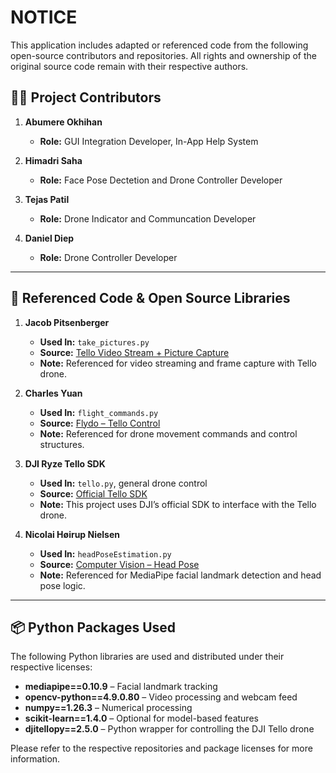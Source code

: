 # NOTICE

This application includes adapted or referenced code from the following open-source contributors and repositories. All rights and ownership of the original source code remain with their respective authors.

## 🧑‍💻 Project Contributors

1. **Abumere Okhihan**
   - **Role:** GUI Integration Developer, In-App Help System

2. **Himadri Saha**
   - **Role:** Face Pose Dectetion and Drone Controller Developer

3. **Tejas Patil**
   - **Role:** Drone Indicator and Communcation Developer

4. **Daniel Diep**
   - **Role:** Drone Controller Developer

---

## 🧠 Referenced Code & Open Source Libraries

1. **Jacob Pitsenberger**
   - **Used In:** `take_pictures.py`
   - **Source:** [Tello Video Stream + Picture Capture](https://github.com/Jacob-Pitsenberger/Tello-Flight-Routine-with-Video-Stream)
   - **Note:** Referenced for video streaming and frame capture with Tello drone.

2. **Charles Yuan**
   - **Used In:** `flight_commands.py`
   - **Source:** [Flydo – Tello Control](https://github.com/Chubbyman2/flydo)
   - **Note:** Referenced for drone movement commands and control structures.

3. **DJI Ryze Tello SDK**
   - **Used In:** `tello.py`, general drone control
   - **Source:** [Official Tello SDK](https://github.com/dji-sdk/Tello-Python)
   - **Note:** This project uses DJI’s official SDK to interface with the Tello drone.

4. **Nicolai Høirup Nielsen**
   - **Used In:** `headPoseEstimation.py`
   - **Source:** [Computer Vision – Head Pose](https://github.com/niconielsen32/ComputerVision/blob/master/headPoseEstimation.py)
   - **Note:** Referenced for MediaPipe facial landmark detection and head pose logic.

---

## 📦 Python Packages Used

The following Python libraries are used and distributed under their respective licenses:

- **mediapipe==0.10.9** – Facial landmark tracking  
- **opencv-python==4.9.0.80** – Video processing and webcam feed  
- **numpy==1.26.3** – Numerical processing  
- **scikit-learn==1.4.0** – Optional for model-based features  
- **djitellopy==2.5.0** – Python wrapper for controlling the DJI Tello drone

Please refer to the respective repositories and package licenses for more information.